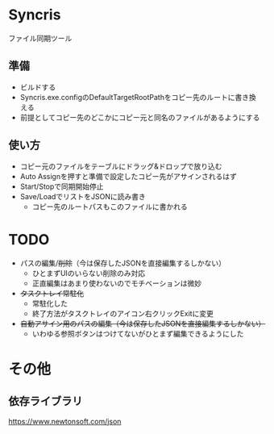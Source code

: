 # Syncris
ファイル同期ツール

## 準備
* ビルドする
* Syncris.exe.configのDefaultTargetRootPathをコピー先のルートに書き換える
* 前提としてコピー先のどこかにコピー元と同名のファイルがあるようにする
## 使い方
* コピー元のファイルをテーブルにドラッグ&ドロップで放り込む
* Auto Assignを押すと準備で設定したコピー先がアサインされるはず
* Start/Stopで同期開始停止
* Save/LoadでリストをJSONに読み書き
  * コピー先のルートパスもこのファイルに書かれる

# TODO
* パスの編集/~~削除~~（今は保存したJSONを直接編集するしかない）
  * ひとまずUIのいらない削除のみ対応
  * 正直編集はあまり使わないのでモチベーションは微妙
* ~~タスクトレイ常駐化~~
  * 常駐化した
  * 終了方法がタスクトレイのアイコン右クリックExitに変更
* ~~自動アサイン用のパスの編集（今は保存したJSONを直接編集するしかない）~~
  * いわゆる参照ボタンはつけてないがひとまず編集できるようにした

# その他
## 依存ライブラリ
https://www.newtonsoft.com/json
